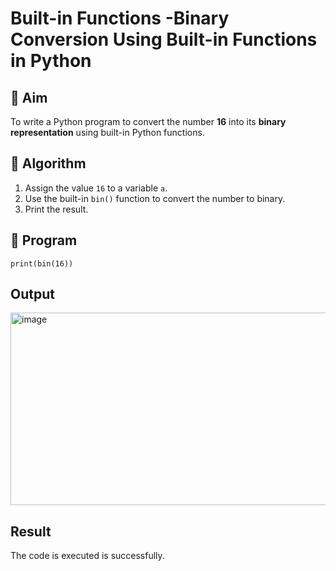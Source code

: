 # Built-in Functions -Binary Conversion Using Built-in Functions in Python

## 🎯 Aim
To write a Python program to convert the number **16** into its **binary representation** using built-in Python functions.

## 🧠 Algorithm
1. Assign the value `16` to a variable `a`.
2. Use the built-in `bin()` function to convert the number to binary.
3. Print the result.

## 🧾 Program
```
print(bin(16))
```
## Output
<img width="1747" height="308" alt="image" src="https://github.com/user-attachments/assets/a3febfd3-1f34-45b1-a296-8e7b65b47437" />

## Result
The code is executed is successfully.

